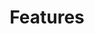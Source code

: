 ---
  title: Features
  filename: feature
  has_subnav: true
  subnav_coll: subnav-docs
  redirect:   /subnav-feature/v1.3.1.7.html
  layout:     redirect
---
